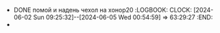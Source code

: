 - DONE помой и надень чехол на хонор20
  :LOGBOOK:
  CLOCK: [2024-06-02 Sun 09:25:32]--[2024-06-05 Wed 00:54:59] =>  63:29:27
  :END:
-